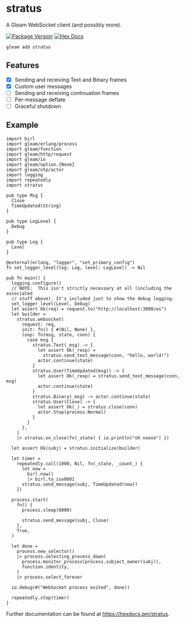 # stratus

A Gleam WebSocket client (and possibly more).

[![Package Version](https://img.shields.io/hexpm/v/stratus)](https://hex.pm/packages/stratus)
[![Hex Docs](https://img.shields.io/badge/hex-docs-ffaff3)](https://hexdocs.pm/stratus/)

```sh
gleam add stratus
```

## Features
- [x] Sending and receiving Text and Binary frames
- [x] Custom user messages
- [ ] Sending and receiving continuation frames
- [ ] Per-message deflate
- [ ] Graceful shutdown

## Example

```gleam
import birl
import gleam/erlang/process
import gleam/function
import gleam/http/request
import gleam/io
import gleam/option.{None}
import gleam/otp/actor
import logging
import repeatedly
import stratus

pub type Msg {
  Close
  TimeUpdated(String)
}

pub type LogLevel {
  Debug
}

pub type Log {
  Level
}

@external(erlang, "logger", "set_primary_config")
fn set_logger_level(log: Log, level: LogLevel) -> Nil

pub fn main() {
  logging.configure()
  // NOTE:  This isn't strictly necessary at all (including the associated
  // stuff above). It's included just to show the debug logging.
  set_logger_level(Level, Debug)
  let assert Ok(req) = request.to("http://localhost:3000/ws")
  let builder =
    stratus.websocket(
      request: req,
      init: fn() { #(Nil, None) },
      loop: fn(msg, state, conn) {
        case msg {
          stratus.Text(_msg) -> {
            let assert Ok(_resp) =
              stratus.send_text_message(conn, "hello, world!")
            actor.continue(state)
          }
          stratus.User(TimeUpdated(msg)) -> {
            let assert Ok(_resp) = stratus.send_text_message(conn, msg)
            actor.continue(state)
          }
          stratus.Binary(_msg) -> actor.continue(state)
          stratus.User(Close) -> {
            let assert Ok(_) = stratus.close(conn)
            actor.Stop(process.Normal)
          }
        }
      },
    )
    |> stratus.on_close(fn(_state) { io.println("oh noooo") })

  let assert Ok(subj) = stratus.initialize(builder)

  let timer =
    repeatedly.call(1000, Nil, fn(_state, _count_) {
      let now =
        birl.now()
        |> birl.to_iso8601
      stratus.send_message(subj, TimeUpdated(now))
    })

  process.start(
    fn() {
      process.sleep(6000)

      stratus.send_message(subj, Close)
    },
    True,
  )

  let done =
    process.new_selector()
    |> process.selecting_process_down(
      process.monitor_process(process.subject_owner(subj)),
      function.identity,
    )
    |> process.select_forever

  io.debug(#("WebSocket process exited", done))

  repeatedly.stop(timer)
}
```

Further documentation can be found at <https://hexdocs.pm/stratus>.
